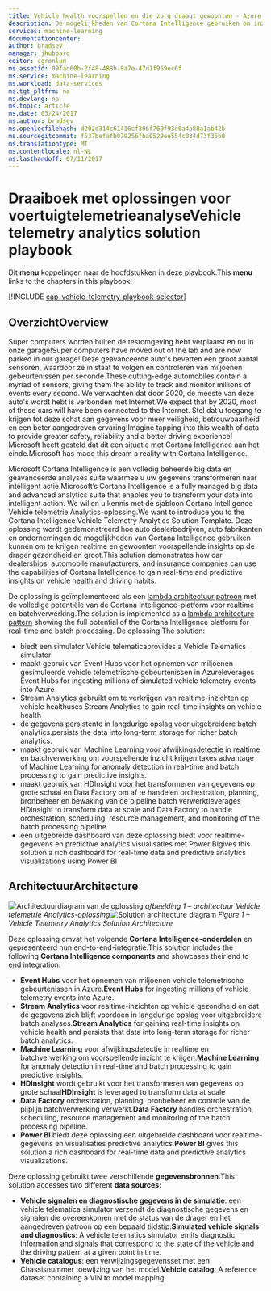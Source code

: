 ```yaml
---
title: Vehicle health voorspellen en die zorg draagt gewoonten - Azure | Microsoft Docs
description: De mogelijkheden van Cortana Intelligence gebruiken om inzicht in real-time en voorspeld op vehicle status en verkeer te krijgen gewoonten.
services: machine-learning
documentationcenter: 
author: bradsev
manager: jhubbard
editor: cgronlun
ms.assetid: 09fad60b-2f48-488b-8a7e-47d1f969ec6f
ms.service: machine-learning
ms.workload: data-services
ms.tgt_pltfrm: na
ms.devlang: na
ms.topic: article
ms.date: 03/24/2017
ms.author: bradsev
ms.openlocfilehash: d202d314c61416cf306f760f93e0a4a88a1ab42b
ms.sourcegitcommit: f537befafb079256fba0529ee554c034d73f36b0
ms.translationtype: MT
ms.contentlocale: nl-NL
ms.lasthandoff: 07/11/2017
---
```

# <a name="vehicle-telemetry-analytics-solution-playbook"></a><span data-ttu-id="d0f5a-103">Draaiboek met oplossingen voor voertuigtelemetrieanalyse</span><span class="sxs-lookup"><span data-stu-id="d0f5a-103">Vehicle telemetry analytics solution playbook</span></span>
<span data-ttu-id="d0f5a-104">Dit **menu** koppelingen naar de hoofdstukken in deze playbook.</span><span class="sxs-lookup"><span data-stu-id="d0f5a-104">This **menu** links to the chapters in this playbook.</span></span> 

[!INCLUDE [cap-vehicle-telemetry-playbook-selector](../../includes/cap-vehicle-telemetry-playbook-selector.md)]

## <a name="overview"></a><span data-ttu-id="d0f5a-105">Overzicht</span><span class="sxs-lookup"><span data-stu-id="d0f5a-105">Overview</span></span>
<span data-ttu-id="d0f5a-106">Super computers worden buiten de testomgeving hebt verplaatst en nu in onze garage!</span><span class="sxs-lookup"><span data-stu-id="d0f5a-106">Super computers have moved out of the lab and are now parked in our garage!</span></span> <span data-ttu-id="d0f5a-107">Deze geavanceerde auto's bevatten een groot aantal sensoren, waardoor ze in staat te volgen en controleren van miljoenen gebeurtenissen per seconde.</span><span class="sxs-lookup"><span data-stu-id="d0f5a-107">These cutting-edge automobiles contain a myriad of sensors, giving them the ability to track and monitor millions of events every second.</span></span> <span data-ttu-id="d0f5a-108">We verwachten dat door 2020, de meeste van deze auto's wordt hebt is verbonden met Internet.</span><span class="sxs-lookup"><span data-stu-id="d0f5a-108">We expect that by 2020, most of these cars will have been connected to the Internet.</span></span> <span data-ttu-id="d0f5a-109">Stel dat u toegang te krijgen tot deze schat aan gegevens voor meer veiligheid, betrouwbaarheid en een beter aangedreven ervaring!</span><span class="sxs-lookup"><span data-stu-id="d0f5a-109">Imagine tapping into this wealth of data to provide greater safety, reliability and a better driving experience!</span></span> <span data-ttu-id="d0f5a-110">Microsoft heeft gesteld dat dit een situatie met Cortana Intelligence aan het einde.</span><span class="sxs-lookup"><span data-stu-id="d0f5a-110">Microsoft has made this dream a reality with Cortana Intelligence.</span></span>

<span data-ttu-id="d0f5a-111">Microsoft Cortana Intelligence is een volledig beheerde big data en geavanceerde analyses suite waarmee u uw gegevens transformeren naar intelligent actie.</span><span class="sxs-lookup"><span data-stu-id="d0f5a-111">Microsoft’s Cortana Intelligence is a fully managed big data and advanced analytics suite that enables you to transform your data into intelligent action.</span></span> <span data-ttu-id="d0f5a-112">We willen u kennis met de sjabloon Cortana Intelligence Vehicle telemetrie Analytics-oplossing.</span><span class="sxs-lookup"><span data-stu-id="d0f5a-112">We want to introduce you to the Cortana Intelligence Vehicle Telemetry Analytics Solution Template.</span></span> <span data-ttu-id="d0f5a-113">Deze oplossing wordt gedemonstreerd hoe auto dealerbedrijven, auto fabrikanten en ondernemingen de mogelijkheden van Cortana Intelligence gebruiken kunnen om te krijgen realtime en gewoonten voorspellende insights op de drager gezondheid en groot.</span><span class="sxs-lookup"><span data-stu-id="d0f5a-113">This solution demonstrates how car dealerships, automobile manufacturers, and insurance companies can use the capabilities of Cortana Intelligence to gain real-time and predictive insights on vehicle health and driving habits.</span></span> 

<span data-ttu-id="d0f5a-114">De oplossing is geïmplementeerd als een [lambda architectuur patroon](https://en.wikipedia.org/wiki/Lambda_architecture) met de volledige potentiële van de Cortana Intelligence-platform voor realtime en batchverwerking.</span><span class="sxs-lookup"><span data-stu-id="d0f5a-114">The solution is implemented as a [lambda architecture pattern](https://en.wikipedia.org/wiki/Lambda_architecture) showing the full potential of the Cortana Intelligence platform for real-time and batch processing.</span></span> <span data-ttu-id="d0f5a-115">De oplossing:</span><span class="sxs-lookup"><span data-stu-id="d0f5a-115">The solution:</span></span> 

* <span data-ttu-id="d0f5a-116">biedt een simulator Vehicle telematica</span><span class="sxs-lookup"><span data-stu-id="d0f5a-116">provides a Vehicle Telematics simulator</span></span>
* <span data-ttu-id="d0f5a-117">maakt gebruik van Event Hubs voor het opnemen van miljoenen gesimuleerde vehicle telemetrische gebeurtenissen in Azure</span><span class="sxs-lookup"><span data-stu-id="d0f5a-117">leverages Event Hubs for ingesting millions of simulated vehicle telemetry events into Azure</span></span> 
* <span data-ttu-id="d0f5a-118">Stream Analytics gebruikt om te verkrijgen van realtime-inzichten op vehicle health</span><span class="sxs-lookup"><span data-stu-id="d0f5a-118">uses Stream Analytics to gain real-time insights on vehicle health</span></span>
* <span data-ttu-id="d0f5a-119">de gegevens persistente in langdurige opslag voor uitgebreidere batch analytics.</span><span class="sxs-lookup"><span data-stu-id="d0f5a-119">persists the data into long-term storage for richer batch analytics.</span></span> 
* <span data-ttu-id="d0f5a-120">maakt gebruik van Machine Learning voor afwijkingsdetectie in realtime en batchverwerking om voorspellende inzicht krijgen.</span><span class="sxs-lookup"><span data-stu-id="d0f5a-120">takes advantage of Machine Learning for anomaly detection in real-time and batch processing to gain predictive insights.</span></span>
* <span data-ttu-id="d0f5a-121">maakt gebruik van HDInsight voor het transformeren van gegevens op grote schaal en Data Factory om af te handelen orchestration, planning, bronbeheer en bewaking van de pipeline batch verwerkt</span><span class="sxs-lookup"><span data-stu-id="d0f5a-121">leverages HDInsight to transform data at scale and Data Factory to handle orchestration, scheduling, resource management, and monitoring of the batch processing pipeline</span></span> 
* <span data-ttu-id="d0f5a-122">een uitgebreide dashboard van deze oplossing biedt voor realtime-gegevens en predictive analytics visualisaties met Power BI</span><span class="sxs-lookup"><span data-stu-id="d0f5a-122">gives this solution a rich dashboard for real-time data and predictive analytics visualizations using Power BI</span></span>

## <a name="architecture"></a><span data-ttu-id="d0f5a-123">Architectuur</span><span class="sxs-lookup"><span data-stu-id="d0f5a-123">Architecture</span></span>
<span data-ttu-id="d0f5a-124">![Architectuurdiagram van de oplossing](./media/cortana-analytics-playbook-vehicle-telemetry/fig1-vehicle-telemetry-annalytics-solution-architecture.png)
*afbeelding 1 – architectuur Vehicle telemetrie Analytics-oplossing*</span><span class="sxs-lookup"><span data-stu-id="d0f5a-124">![Solution architecture diagram](./media/cortana-analytics-playbook-vehicle-telemetry/fig1-vehicle-telemetry-annalytics-solution-architecture.png)
*Figure 1 – Vehicle Telemetry Analytics Solution Architecture*</span></span>

<span data-ttu-id="d0f5a-125">Deze oplossing omvat het volgende **Cortana Intelligence-onderdelen** en gepresenteerd hun end-to-end-integratie:</span><span class="sxs-lookup"><span data-stu-id="d0f5a-125">This solution includes the following **Cortana Intelligence components** and showcases their end to end integration:</span></span>

* <span data-ttu-id="d0f5a-126">**Event Hubs** voor het opnemen van miljoenen vehicle telemetrische gebeurtenissen in Azure.</span><span class="sxs-lookup"><span data-stu-id="d0f5a-126">**Event Hubs** for ingesting millions of vehicle telemetry events into Azure.</span></span>
* <span data-ttu-id="d0f5a-127">**Stream Analytics** voor realtime-inzichten op vehicle gezondheid en dat de gegevens zich blijft voordoen in langdurige opslag voor uitgebreidere batch analyses.</span><span class="sxs-lookup"><span data-stu-id="d0f5a-127">**Stream Analytics** for gaining real-time insights on vehicle health and persists that data into long-term storage for richer batch analytics.</span></span>
* <span data-ttu-id="d0f5a-128">**Machine Learning** voor afwijkingsdetectie in realtime en batchverwerking om voorspellende inzicht te krijgen.</span><span class="sxs-lookup"><span data-stu-id="d0f5a-128">**Machine Learning** for anomaly detection in real-time and batch processing to gain predictive insights.</span></span>
* <span data-ttu-id="d0f5a-129">**HDInsight** wordt gebruikt voor het transformeren van gegevens op grote schaal</span><span class="sxs-lookup"><span data-stu-id="d0f5a-129">**HDInsight** is leveraged to transform data at scale</span></span>
* <span data-ttu-id="d0f5a-130">**Data Factory** orchestration, planning, bronbeheer en controle van de pijplijn batchverwerking verwerkt.</span><span class="sxs-lookup"><span data-stu-id="d0f5a-130">**Data Factory** handles orchestration, scheduling, resource management and monitoring of the batch processing pipeline.</span></span>
* <span data-ttu-id="d0f5a-131">**Power BI** biedt deze oplossing een uitgebreide dashboard voor realtime-gegevens en visualisaties predictive analytics.</span><span class="sxs-lookup"><span data-stu-id="d0f5a-131">**Power BI** gives this solution a rich dashboard for real-time data and predictive analytics visualizations.</span></span>

<span data-ttu-id="d0f5a-132">Deze oplossing gebruikt twee verschillende **gegevensbronnen**:</span><span class="sxs-lookup"><span data-stu-id="d0f5a-132">This solution accesses two different **data sources**:</span></span> 

* <span data-ttu-id="d0f5a-133">**Vehicle signalen en diagnostische gegevens in de simulatie**: een vehicle telematica simulator verzendt de diagnostische gegevens en signalen die overeenkomen met de status van de drager en het aangedreven patroon op een bepaald tijdstip.</span><span class="sxs-lookup"><span data-stu-id="d0f5a-133">**Simulated vehicle signals and diagnostics**: A vehicle telematics simulator emits diagnostic information and signals that correspond to the state of the vehicle and the driving pattern at a given point in time.</span></span> 
* <span data-ttu-id="d0f5a-134">**Vehicle catalogus**: een verwijzingsgegevensset met een Chassisnummer toewijzing van het model.</span><span class="sxs-lookup"><span data-stu-id="d0f5a-134">**Vehicle catalog**: A reference dataset containing a VIN to model mapping.</span></span>

